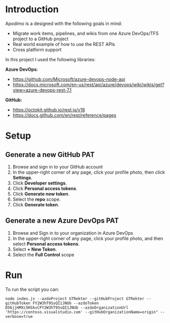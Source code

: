 # Introduction
Apodimo is a designed with the following goals in mind:
- Migrate work items, pipelines, and wikis from one Azure DevOps/TFS project to a GitHub project
- Real world example of how to use the REST APIs
- Cross platform support

In this project I used the following libraries:

**Azure DevOps**: 
- https://github.com/Microsoft/azure-devops-node-api
- https://docs.microsoft.com/en-us/rest/api/azure/devops/wiki/wikis/get?view=azure-devops-rest-7.1

**GitHub:** 
- https://octokit.github.io/rest.js/v18
- https://docs.github.com/en/rest/reference/pages

# Setup
## Generate a new GitHub PAT
1. Browse and sign in to your GitHub account
2. In the upper-right corner of any page, click your profile photo, then click **Settings**.
3. Click **Developer settings**.
4. Click **Personal access tokens**.
5. Click **Generate new token**.
6. Select the **repo** scope.
7. Click **Generate token**.

## Generate a new Azure DevOps PAT
1. Browse and Sign in to your organization in Azure DevOps
2. In the upper-right corner of any page, click your profile photo, and then select **Personal access tokens**.
3. Select **+ New Token**.
4. Select the **Full Control** scope 

# Run
To run the script you can:
```
node index.js --azdoProject GTRekter --gitHubProject GTRekter --gitHubToken FY2W3hT9SsQI1JNUb --azdoToken D56jjHMXc5HSkvCFY2W3hT9SsQI1JNUb --azdoOrganizationUrl 'https://contoso.visualstudio.com' --gitHubOrganizationName=origin" --verbose=true
```
